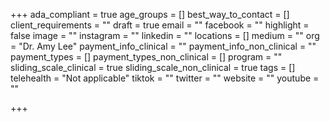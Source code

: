 +++
ada_compliant = true
age_groups = []
best_way_to_contact = []
client_requirements = ""
draft = true
email = ""
facebook = ""
highlight = false
image = ""
instagram = ""
linkedin = ""
locations = []
medium = ""
org = "Dr. Amy Lee"
payment_info_clinical = ""
payment_info_non_clinical = ""
payment_types = []
payment_types_non_clinical = []
program = ""
sliding_scale_clinical = true
sliding_scale_non_clinical = true
tags = []
telehealth = "Not applicable"
tiktok = ""
twitter = ""
website = ""
youtube = ""

+++
